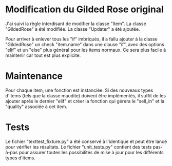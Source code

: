 # Modification du Gilded Rose original

J'ai suivi la règle interdisant de modifier la classe "Item".
La classe "GildedRose" a été modifiée.
La classe "Updater" a été ajoutée.

Pour arriver à enlever tous les "if" imbriqués, il a fallu ajouter à la classe "GildedRose" un check "item.name" dans une clause "if", avec des options "elif" et un "else" plus général pour les items normaux.
Ce sera plus facile à maintenir car tout est plus explicite.

# Maintenance

Pour chaque item, une fonction est instanciée. Si des nouveaux types d'items (tels que la classe maudite) doivent être implémentés, il suffit de les ajouter après le dernier "elif" et créer la fonction qui gérera le "sell_in" et la "quality" associée à cet item.

# Tests

Le fichier "texttest_fixture.py" a été conservé à l'identique et peut être lancé pour vérifier les résultats. Le fichier "unit_tests.py" contient des tests pas-à-pas pour assurer toutes les possibilités de mise à jour pour les différents types d'items.